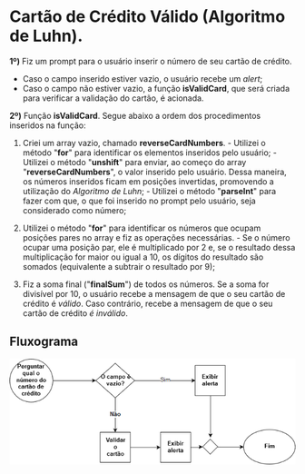 # Cartão de Crédito Válido (Algoritmo de Luhn).

**1º)** Fiz um prompt para o usuário inserir o número de seu cartão de crédito.
- Caso o campo inserido estiver vazio, o usuário recebe um *alert*;
- Caso o campo não estiver vazio, a função **isValidCard**, que será criada para verificar a validação do cartão, é acionada.

**2º)** Função **isValidCard**. Segue abaixo a ordem dos procedimentos inseridos na função:

  01) Criei um array vazio, chamado **reverseCardNumbers**.
    - Utilizei o método "**for**" para identificar os elementos inseridos pelo usuário;
    - Utilizei o método "**unshift**" para enviar, ao começo do array "**reverseCardNumbers**", o valor inserido pelo usuário. Dessa maneira, os números inseridos ficam em posições invertidas, promovendo a utilização do *Algoritmo de Luhn*;
    - Utilizei o método "**parseInt**" para fazer com que, o que foi inserido no prompt pelo usuário, seja considerado como número;

  02) Utilizei o método "**for**" para identificar os números que ocupam posições pares no array e fiz as operações necessárias.
    - Se o número ocupar uma posição par, ele é multiplicado por 2 e, se o resultado dessa multiplicação for maior ou igual a 10, os dígitos do resultado são somados (equivalente a subtrair o resultado por 9);

  03) Fiz a soma final ("**finalSum**") de todos os números. Se a soma for divisível por 10, o usuário recebe a mensagem de que o seu cartão de crédito é *válido*. Caso contrário, recebe a mensagem de que o seu cartão de crédito *é inválido*. 


## Fluxograma
![Fluxograma](Fluxograma-Cartao-de-Credito.png)


    
